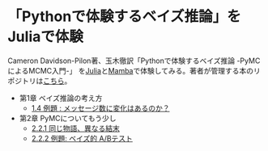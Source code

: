 # 「Pythonで体験するベイズ推論」をJuliaで体験

Cameron Davidson-Pilon著、玉木徹訳「Pythonで体験するベイズ推論 -PyMCによるMCMC入門-」
を[Julia](https://julialang.org/)と[Mamba](https://github.com/brian-j-smith/Mamba.jl)で体験してみる。著者が管理する本のリポジトリは[こちら](https://github.com/CamDavidsonPilon/Probabilistic-Programming-and-Bayesian-Methods-for-Hackers)。

- 第1章 ベイズ推論の考え方  
    - [1.4 例題 : メッセージ数に変化はあるのか？](chapter1_message.ipynb)  
- 第2章 PyMCについてもう少し  
    - [2.2.1 同じ物語、異なる結末](chapter2_simulate_model.ipynb)  
    - [2.2.2 例題: ベイズ的 A/Bテスト](chapter2_ab_test.ipynb)